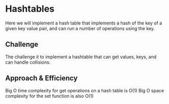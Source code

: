 # Hashtables
Here we will implement a hash table that implements a hash of the key of a given key value pair, and can run a number of operations using the key.

## Challenge
The challenge it to implement a hashtable that can get values, keys, and can handle collisions.

## Approach & Efficiency
Big O time complexity for get operations on a  hash table is O(1)
Big O space complexity for the set function is also O(1)





